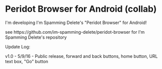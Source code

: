# Peridot Browser for Android (collab)
I'm developing I'm Spamming Delete's "Peridot Browser" for Android!
<p> </p>
see https://github.com/im-spamming-delete/peridot-browser for I'm Spamming Delete's repository
<p> </p>
<p> </p>
Update Log:
<p> </p>
v1.0 - 5/9/16 - Public release, forward and back buttons, home button, URL text box, "Go" button
